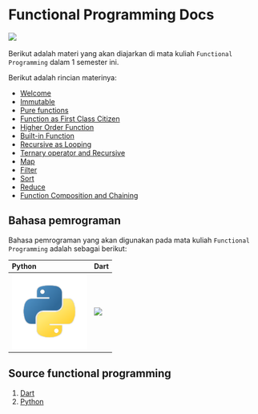 # Functional Programming Docs

<img src="https://media.geeksforgeeks.org/wp-content/uploads/20240401134437/Dart-vs-Python.webp" width="550">

Berikut adalah materi yang akan diajarkan di mata kuliah `Functional Programming` dalam 1 semester ini.

Berikut adalah rincian materinya:

- [Welcome](lib/0_welcome.md)
- [Immutable](lib/1_immutable.md)
- [Pure functions](lib/2_pure_function.md)
- [Function as First Class Citizen](lib/3_first_class_citizen.md)
- [Higher Order Function](lib/4_higher_order_function.md)
- [Built-in Function](lib/5_built_in_function_map_filter_sort_reduce.md)
- [Recursive as Looping](lib/6_recursive_as_loop.md)
- [Ternary operator and Recursive](lib/7_ternary_and_recursive.md)
- [Map](lib/8_map.md)
- [Filter](lib/9_filter.md)
- [Sort](lib/10_sort.md)
- [Reduce](lib/11_reduce.md)
- [Function Composition and Chaining](lib/12_function_composition_and_chaining.md)

## Bahasa pemrograman

Bahasa pemrograman yang akan digunakan pada mata kuliah `Functional Programming` adalah sebagai berikut:

| Python                                                                                                                                             | Dart                                                                             |
| :------------------------------------------------------------------------------------------------------------------------------------------------- | :------------------------------------------------------------------------------- |
| <img src="https://raw.githubusercontent.com/github/explore/80688e429a7d4ef2fca1e82350fe8e3517d3494d/topics/python/python.png?size=48" width="150"> | <img src="https://avatars.githubusercontent.com/u/1609975?s=48&v=4" width="110"> |

## Source functional programming

1. [Dart](https://dart.dev/guides)
2. [Python](https://docs.python.org/3/)
